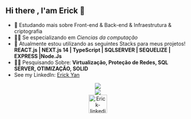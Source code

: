 ## Hi there , I'am Erick 👋 

- 🔭 Estudando mais sobre Front-end & Back-end & Infraestrutura & criptografia
- 👨‍💻 Se especializando em *Ciencias da computação*
- 🌱 Atualmente estou utilizando as seguintes Stacks para meus projetos! **REACT.js | NEXT.js 14 | TypeScript | SQLSERVER | SEQUELIZE | EXPRESS |Node.Js**
- 👨‍💻 Pesquisando Sobre: **Virtualização, Proteção de Redes, SQL SERVER, OTIMIZAÇÃO, SOLID**
- See my LinkedIn: [Erick Yan](https://www.linkedin.com/in/erick-yan-carvalho-b2aa5b226/)


<div align="center">
  <a href="https://github.com/deverickbr">
  <img heigth=180em src="https://github-readme-stats.vercel.app/api?username=DevErickBR&show_icons=true&theme=merko"/><br>
  <img heigth=180em src="https://github-readme-stats.vercel.app/api/top-langs/?username=anuraghazra&layout=compact&theme=dark"/>
</div>
 
<div align="center">
  <a href=https://www.linkedin.com/in/erick-yan-carvalho-b2aa5b226>
    <img align="center" alt="Erick-linkedin" heigth="50" width="50" src="https://cdn.jsdelivr.net/gh/devicons/devicon/icons/linkedin/linkedin-original.svg" />
  </a>
</div>
  
